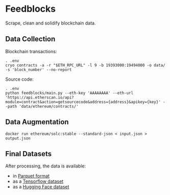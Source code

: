 # Feedblocks

Scrape, clean and solidify blockchain data.

## Data Collection

Blockchain transactions:

```shell
. .env
cryo contracts -a -r "$ETH_RPC_URL" -l 9 -b 19393000:19494000 -o data/ -s 'block_number' --no-report
```

Source code:

```shell
. .env
python feedblocks/main.py --eth-key 'AAAAAAAA' --eth-url 'https://api.etherscan.io/api?module=contract&action=getsourcecode&address={address}&apikey={key}' --path 'data/ethereum/contracts/'
```

## Data Augmentation

```shell
docker run ethereum/solc:stable --standard-json < input.json > output.json
```

## Final Datasets

After processing, the data is available:

- in [Parquet format][pq-dataset]
- as a [Tensorflow dataset][tf-dataset]
- as a [Hugging Face dataset][hf-dataset]

[hf-dataset]: https://huggingface.co/datasets/apehex/evm-contracts
[pq-dataset]: ../data/
[tf-dataset]: ../feedblocks/datasets/evmc
